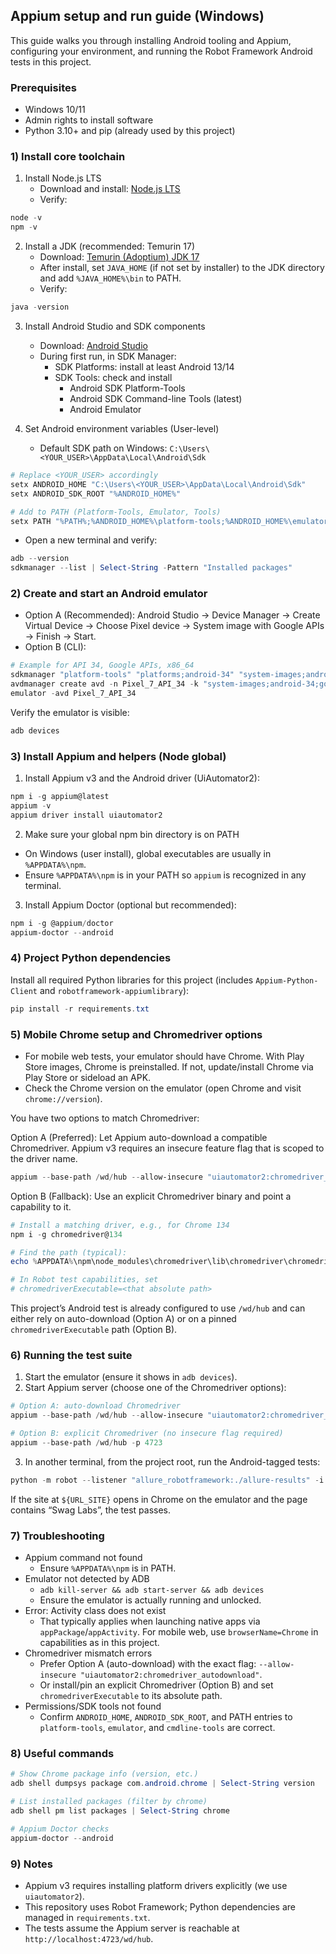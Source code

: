 ## Appium setup and run guide (Windows)

This guide walks you through installing Android tooling and Appium, configuring your environment, and running the Robot Framework Android tests in this project.

### Prerequisites
- Windows 10/11
- Admin rights to install software
- Python 3.10+ and pip (already used by this project)

### 1) Install core toolchain
1) Install Node.js LTS
   - Download and install: [Node.js LTS](https://nodejs.org/en)
   - Verify:
```powershell
node -v
npm -v
```

2) Install a JDK (recommended: Temurin 17)
   - Download: [Temurin (Adoptium) JDK 17](https://adoptium.net/temurin/releases/?version=17)
   - After install, set `JAVA_HOME` (if not set by installer) to the JDK directory and add `%JAVA_HOME%\bin` to PATH.
   - Verify:
```powershell
java -version
```

3) Install Android Studio and SDK components
   - Download: [Android Studio](https://developer.android.com/studio)
   - During first run, in SDK Manager:
     - SDK Platforms: install at least Android 13/14
     - SDK Tools: check and install
       - Android SDK Platform-Tools
       - Android SDK Command-line Tools (latest)
       - Android Emulator

4) Set Android environment variables (User-level)
   - Default SDK path on Windows: `C:\Users\<YOUR_USER>\AppData\Local\Android\Sdk`
```powershell
# Replace <YOUR_USER> accordingly
setx ANDROID_HOME "C:\Users\<YOUR_USER>\AppData\Local\Android\Sdk"
setx ANDROID_SDK_ROOT "%ANDROID_HOME%"

# Add to PATH (Platform-Tools, Emulator, Tools)
setx PATH "%PATH%;%ANDROID_HOME%\platform-tools;%ANDROID_HOME%\emulator;%ANDROID_HOME%\cmdline-tools\latest\bin"
```
   - Open a new terminal and verify:
```powershell
adb --version
sdkmanager --list | Select-String -Pattern "Installed packages"
```

### 2) Create and start an Android emulator
- Option A (Recommended): Android Studio → Device Manager → Create Virtual Device → Choose Pixel device → System image with Google APIs → Finish → Start.
- Option B (CLI):
```powershell
# Example for API 34, Google APIs, x86_64
sdkmanager "platform-tools" "platforms;android-34" "system-images;android-34;google_apis;x86_64"
avdmanager create avd -n Pixel_7_API_34 -k "system-images;android-34;google_apis;x86_64" --device "pixel_7" --force
emulator -avd Pixel_7_API_34
```
Verify the emulator is visible:
```powershell
adb devices
```

### 3) Install Appium and helpers (Node global)
1) Install Appium v3 and the Android driver (UiAutomator2):
```powershell
npm i -g appium@latest
appium -v
appium driver install uiautomator2
```

2) Make sure your global npm bin directory is on PATH
- On Windows (user install), global executables are usually in `%APPDATA%\npm`.
- Ensure `%APPDATA%\npm` is in your PATH so `appium` is recognized in any terminal.

3) Install Appium Doctor (optional but recommended):
```powershell
npm i -g @appium/doctor
appium-doctor --android
```

### 4) Project Python dependencies
Install all required Python libraries for this project (includes `Appium-Python-Client` and `robotframework-appiumlibrary`):
```powershell
pip install -r requirements.txt
```

### 5) Mobile Chrome setup and Chromedriver options
- For mobile web tests, your emulator should have Chrome. With Play Store images, Chrome is preinstalled. If not, update/install Chrome via Play Store or sideload an APK.
- Check the Chrome version on the emulator (open Chrome and visit `chrome://version`).

You have two options to match Chromedriver:

Option A (Preferred): Let Appium auto-download a compatible Chromedriver. Appium v3 requires an insecure feature flag that is scoped to the driver name.
```powershell
appium --base-path /wd/hub --allow-insecure "uiautomator2:chromedriver_autodownload" -p 4723
```

Option B (Fallback): Use an explicit Chromedriver binary and point a capability to it.
```powershell
# Install a matching driver, e.g., for Chrome 134
npm i -g chromedriver@134

# Find the path (typical):
echo %APPDATA%\npm\node_modules\chromedriver\lib\chromedriver\chromedriver.exe

# In Robot test capabilities, set
# chromedriverExecutable=<that absolute path>
```

This project’s Android test is already configured to use `/wd/hub` and can either rely on auto-download (Option A) or on a pinned `chromedriverExecutable` path (Option B).

### 6) Running the test suite
1) Start the emulator (ensure it shows in `adb devices`).
2) Start Appium server (choose one of the Chromedriver options):
```powershell
# Option A: auto-download Chromedriver
appium --base-path /wd/hub --allow-insecure "uiautomator2:chromedriver_autodownload" -p 4723

# Option B: explicit Chromedriver (no insecure flag required)
appium --base-path /wd/hub -p 4723
```
3) In another terminal, from the project root, run the Android-tagged tests:
```powershell
python -m robot --listener "allure_robotframework:./allure-results" -i android -d my_reports ./
```

If the site at `${URL_SITE}` opens in Chrome on the emulator and the page contains “Swag Labs”, the test passes.

### 7) Troubleshooting
- Appium command not found
  - Ensure `%APPDATA%\npm` is in PATH.
- Emulator not detected by ADB
  - `adb kill-server && adb start-server && adb devices`
  - Ensure the emulator is actually running and unlocked.
- Error: Activity class does not exist
  - That typically applies when launching native apps via `appPackage`/`appActivity`. For mobile web, use `browserName=Chrome` in capabilities as in this project.
- Chromedriver mismatch errors
  - Prefer Option A (auto-download) with the exact flag: `--allow-insecure "uiautomator2:chromedriver_autodownload"`.
  - Or install/pin an explicit Chromedriver (Option B) and set `chromedriverExecutable` to its absolute path.
- Permissions/SDK tools not found
  - Confirm `ANDROID_HOME`, `ANDROID_SDK_ROOT`, and PATH entries to `platform-tools`, `emulator`, and `cmdline-tools` are correct.

### 8) Useful commands
```powershell
# Show Chrome package info (version, etc.)
adb shell dumpsys package com.android.chrome | Select-String version

# List installed packages (filter by chrome)
adb shell pm list packages | Select-String chrome

# Appium Doctor checks
appium-doctor --android
```

### 9) Notes
- Appium v3 requires installing platform drivers explicitly (we use `uiautomator2`).
- This repository uses Robot Framework; Python dependencies are managed in `requirements.txt`.
- The tests assume the Appium server is reachable at `http://localhost:4723/wd/hub`.


